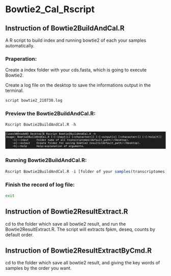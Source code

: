 # Bowtie2_Cal_Rscript
## Instruction of Bowtie2BuildAndCal.R
A R script to build index and running bowtie2 of each your samples automatically.
### Praperation:
Create a index folder with your cds.fasta, which is going to execute Bowtie2.

Create a log file on the desktop to save the informations output in the terminal.
```bash
script bowtie2_210730.log
```
### Preview the Bowtie2BuildAndCal.R:
```R
Rscript Bowtie2BuildAndCal.R -h
```
![image](https://github.com/Hsin-Ping/Bowtie2_Cal_Rscript/blob/master/截圖%202021-07-30%20下午4.47.24.png)

### Running Bowtie2BuildAndCal.R:
```R
Rscript Bowtie2BuildAndCal.R -i [folder of your samples(transcriptomes] -o [create a folder to save results of each samples.]
```
### Finish the record of log file:
```bash
exit
```

## Instruction of Bowtie2ResultExtract.R 
cd to the folder which save all bowtie2 result, and run the Bowtie2ResultExtract.R. The script will extracts fpkm, deseq, counts by default order.
## Instruction of Bowtie2ResultExtractByCmd.R
cd to the folder which save all bowtie2 result, and giving the key words of samples by the order you want.
